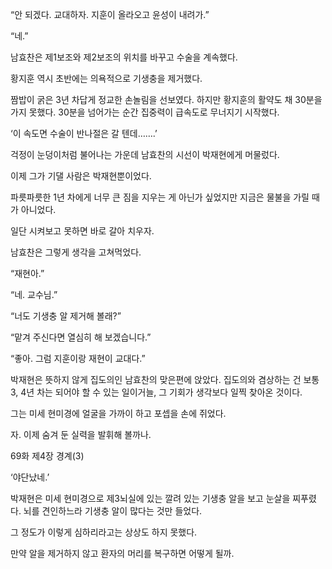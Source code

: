 “안 되겠다. 교대하자. 지훈이 올라오고 윤성이 내려가.”

“네.”

남효찬은 제1보조와 제2보조의 위치를 바꾸고 수술을 계속했다.

황지훈 역시 초반에는 의욕적으로 기생충을 제거했다.

짬밥이 굵은 3년 차답게 정교한 손놀림을 선보였다. 하지만 황지훈의 활약도 채 30분을 가지 못했다. 30분을 넘어가는 순간 집중력이 급속도로 무너지기 시작했다.

‘이 속도면 수술이 반나절은 갈 텐데…….’

걱정이 눈덩이처럼 불어나는 가운데 남효찬의 시선이 박재현에게 머물렀다.

이제 그가 기댈 사람은 박재현뿐이었다.

파릇파릇한 1년 차에게 너무 큰 짐을 지우는 게 아닌가 싶었지만 지금은 물불을 가릴 때가 아니었다.

일단 시켜보고 못하면 바로 갈아 치우자.

남효찬은 그렇게 생각을 고쳐먹었다.

“재현아.”

“네. 교수님.”

“너도 기생충 알 제거해 볼래?”

“맡겨 주신다면 열심히 해 보겠습니다.”

“좋아. 그럼 지훈이랑 재현이 교대다.”

박재현은 뜻하지 않게 집도의인 남효찬의 맞은편에 앉았다. 집도의와 겸상하는 건 보통 3, 4년 차는 되어야 할 수 있는 일이거늘, 그 기회가 생각보다 일찍 찾아온 것이다.

그는 미세 현미경에 얼굴을 가까이 하고 포셉을 손에 쥐었다.

자. 이제 숨겨 둔 실력을 발휘해 볼까나.

69화 제4장 경계(3)

‘야단났네.’

박재현은 미세 현미경으로 제3뇌실에 있는 깔려 있는 기생충 알을 보고 눈살을 찌푸렸다. 뇌를 견인하느라 기생충 알이 많다는 것만 들었다.

그 정도가 이렇게 심하리라고는 상상도 하지 못했다.

만약 알을 제거하지 않고 환자의 머리를 복구하면 어떻게 될까.
